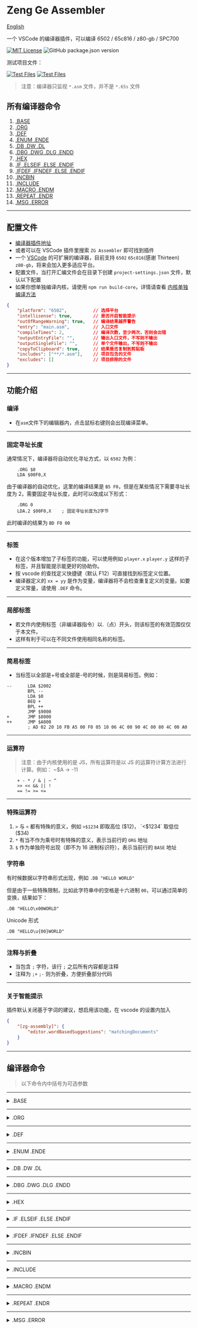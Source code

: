 # Zeng Ge Assembler

[English](./doc/README-en.md)

一个 VSCode 的编译器插件，可以编译 6502 / 65c816 / z80-gb / SPC700

[![MIT License](https://img.shields.io/badge/license-MIT-blue.svg)](LICENSE.md)
![GitHub package.json version](https://img.shields.io/github/package-json/v/zyr2288/zg-assembler)

测试项目文件：

[![Test Files](https://img.shields.io/badge/github-black?logo=github)](https://github.com/zyr2288/zg-assembler-test)
[![Test Files](https://img.shields.io/badge/gitee-red?logo=gitee)](https://gitee.com/zeng_ge/zgassembler-test)


> 注意：编译器只监视 `*.asm` 文件，并不是 `*.65s` 文件

## 所有编译器命令

1. [.BASE](#base)
2. [.ORG](#org)
3. [.DEF](#def)
4. [.ENUM .ENDE](#enum-ende)
5. [.DB .DW .DL](#db-dw-dl)
6. [.DBG .DWG .DLG .ENDD](#dbg-dwg-dlg-endd)
7. [.HEX](#hex)
8. [.IF .ELSEIF .ELSE .ENDIF](#if-elseif-else-endif)
9. [.IFDEF .IFNDEF .ELSE .ENDIF](#ifdef-ifndef-else-endif)
10. [.INCBIN](#incbin)
11. [.INCLUDE](#include)
12. [.MACRO .ENDM](#macro-endm)
13. [.REPEAT .ENDR](#repeat-endr)
14. [.MSG .ERROR](#msg-error)

---

## 配置文件

-   [编译器插件地址](https://marketplace.visualstudio.com/items?itemName=ZENG-GE.zg-assembler)
-   或者可以在 VSCode 插件里搜索 `ZG Assembler` 即可找到插件
-   一个 [VSCode](https://code.visualstudio.com/) 的可扩展的编译器，目前支持 `6502` `65c816`(感谢 Thirteen) `z80-gb`，将来会加入更多适应平台。
-   配置文件，当打开汇编文件会在目录下创建 `project-settings.json` 文件，默认以下配置
-   如果你想单独编译内核，请使用 `npm run build-core`，详情请查看 [内核单独编译方法](doc/内核单独编译方法.md)

```json
{
    "platform": "6502",          // 选择平台
    "intellisense": true,        // 是否开启智能提示
    "outOfRangeWarning": true,   // 编译结果越界警告
    "entry": "main.asm",         // 入口文件
    "compileTimes": 2,           // 编译次数，至少两次，否则会出错
    "outputEntryFile": "",       // 输出入口文件，不写则不输出
    "outputSingleFile": "",      // 单个文件输出，不写则不输出
    "copyToClipboard": true,     // 结果是否复制到剪贴板
    "includes": ["**/*.asm"],    // 项目包含的文件
    "excludes": []               // 项目排除的文件
}
```

---

## 功能介绍

### 编译

-   在`asm`文件下的编辑器内，点击鼠标右键则会出现编译菜单。

---

### 固定寻址长度

通常情况下，编译器将自动优化寻址方式，以 `6502` 为例：

```
    .ORG $0
    LDA $00F0,X
```

由于编译器的自动优化，这里的编译结果是 `B5 F0`，但是在某些情况下需要寻址长度为 2，需要固定寻址长度，此时可以改成以下形式：

```
    .ORG 0
    LDA.2 $00F0,X    ; 固定寻址长度为2字节
```

此时编译的结果为 `BD F0 00`

---

### 标签

-   在这个版本增加了子标签的功能，可以使用例如 `player.x` `player.y` 这样的子标签，并且智能提示能更好的协助你。
-   按 vscode 的查找定义快捷键（默认 F12）可直接找到标签定义位置。
-   编译器定义的 `xx = yy` 是作为变量，编译器将不会检查重复定义的变量。如要定义常量，请使用 `.DEF` 命令。

---

### 局部标签

-   若文件内使用标签（非编译器指令）以.（点）开头，则该标签的有效范围仅仅于本文件。
-   这样有利于可以在不同文件使用相同名称的标签。

---

### 简易标签

-   当标签以全部是+号或全部是-号的时候，则是简易标签。例如：

```
--      LDA $2002
        BPL --
        LDA $0
        BEQ +
        BPL ++
        JMP $9000
+       JMP $8000
++      JMP $A000
        ; AD 02 20 10 FB A5 00 F0 05 10 06 4C 00 90 4C 00 80 4C 00 A0
```

---

### 运算符

> 注意：由于内核使用的是 JS，所有运算符是以 JS 的运算符计算方法进行计算。例如： ~$A -> -11

```
    + - * / & | ~ ^
    >> << && || !
    == != >= <=
```

---

### 特殊运算符

1. `>` 与 `<` 都有特殊的意义，例如 `>$1234` 即取高位 ($12)， `<$1234` 取低位 ($34)
2. `*` 有当不作为乘号时有特殊的意义，表示当前行的 `ORG` 地址
3. `$` 作为单独符号出现（即不为 16 进制标识符），表示当前行的 `BASE` 地址

### 字符串

有时候数据以字符串形式出现，例如 `.DB "HELLO WORLD"`

但是由于一些特殊限制，比如此字符串中的空格是十六进制 `00`，可以通过简单的变换，结果如下：

`.DB "HELLO\x00WORLD"`

Unicode 形式

`.DB "HELLO\u{00}WORLD"`

---

### 注释与折叠

-   当包含 `;` 字符，该行 `;` 之后所有内容都是注释
-   注释为 `;+` `;-` 则为折叠，方便折叠部分代码

---

### 关于智能提示

插件默认关闭基于字词的建议，想启用该功能，在 vscode 的设置内加入

```json
{
    "[zg-assembly]": {
        "editor.wordBasedSuggestions": "matchingDocuments"
    }
}
```

---

## 编译器命令

> 以下命令内中括号为可选参数

---

<details>
<summary>.BASE</summary>

### `.BASE`

```
    .BASE 文件起始位置
```

-   设置生成文件地址，**默认为 `.BASE 0` **，这里不等同与 `.ORG`。
-   例如：若 `.BASE $10` ，则生成的文件编译内容从 `$10` 开始写入，之前的 `$F` 个地址为 `0`。

> 注意
>
> 1. 编译自上而下，一些第一次编译需要赋值的变量如果第一次编译未知则编译不成功。
> 2. 如果使用`.BASE`命令，则在`.ORG`之后，否则编译错误。

</details>

---

<details>
<summary>.ORG</summary>

### `.ORG`

```
    .ORG 编译起始位置
```

-   设置开始编译地址，例如：`.ORG $8000`，则编译将从$8000 开始。
-   也可以使用`.ORG *`，表示从当前地址开始编译。不过要知道当前地址，否则编译器报错。
-   注意：如果使用 `.BASE` 命令，则在 `.ORG` 之后，否则编译错误。

</details>

---

<details>
<summary>.DEF</summary>

### `.DEF`

```
    .DEF 标签, 表达式
```

-   定义一个常量，例如：`.DEF idefined, $12`。

> 注意：`temp = $12` 虽然也能定义，用等号可重复定义。

</details>

---

<details>
<summary>.ENUM .ENDE</summary>

### `.ENUM` `.ENDE`

```
    .ENUM 起始地址
    标签, 字节长度
    ...
    .ENDE
```

-   定义一系列连续的地址，通常用于定义一系列内存地址
-   例如：

```
   .ENUM $300
   music.counter,  1    ; 类似 .DEF music.counter,  $300
   music.addrHigh, 2    ; 类似 .DEF music.addrHigh, $301 (music.counter + 1)
   music.addrLow,  3    ; 类似 .DEF music.addrLow,  $303 (music.addrHigh + 2)
   .ENDE
```

</details>

---

<details>
<summary>.DB .DW .DL</summary>

### `.DB` `.DW` `.DL`

```
    .DB 数据1 [, 数据2, 数据3...]    ;1字节
    .DW 数据1 [, 数据2, 数据3...]    ;2字节
    .DL 数据1 [, 数据2, 数据3...]    ;4字节
```

-   一系列数据。

</details>

---

<details>
<summary>.DBG .DWG .DLG .ENDD</summary>

### `.DBG` `.DWG` `.DLG` `.ENDD`

-   数据组，用于定位数据位置。

```
    .DWG 标签

    .data1, .data2, .data3, .data1

    .ENDD

    LDA 标签:.data1     ;0
    LDA 标签:.data3     ;2
    LDA 标签:.data1:1   ;3
```

</details>

---

<details>
<summary>.HEX</summary>

### `.HEX`

```
    .HEX 16进制字符串
    .HEX 12 34567 89    ;12 34 56 07 89
```

-   一段 16 进制数据，可以用空格隔开。

> 注意：之后只能输入 16 进制数据，否则编译器会报错。

</details>

---

<details>
<summary>.IF .ELSEIF .ELSE .ENDIF</summary>

### `.IF` `.ELSEIF` `.ELSE` `.ENDIF`

-   这里是一套判断条件，根据条件是否成立是否编译相应内容。

> 注意：必须要在使用这些之前知道参数的信息，否则编译报错

```
    .IF a == 5
     .....
    .ELSEIF b >= 5
     .....
    .ELSEIF c != 3
     .....
    .ELSE
     .....
    .ENDIF
```

</details>

---

<details>
<summary>.IFDEF .IFNDEF .ELSE .ENDIF</summary>

### `.IFDEF` `.IFNDEF` `.ELSE` `.ENDIF`

```
    .IFDEF 标签或自定义函数
     .....
    .ELSE
     .....
    .ENDIF
```

-   这里是一套判断条件，根据条件是否成立是否编译相应内容。
-   用法同 `.IF` 的命令类似，后面可以用 `.ELSE` `.ENDIF`
-   这里是判断变量或自定义函数是否存在，`.IFDEF`为判断变量或自定义函数存在，`.IFNDEF`为判断变量或自定义函数不存在。

> 注：必须要在使用这些之前知道参数的信息，否则编译报错

</details>

---

<details>
<summary>.INCBIN</summary>

### `.INCBIN`

```
    .INCBIN 文件相对路径[, 读取文件起始位置, 读取长度]
```

-   可以读取引用文件的二进制内容，后面双引号内请填写本文件的相对路径。

例如:

```
    .INCBIN "文件夹\文件.bin", 0, 100
```

</details>

---

<details>
<summary>.INCLUDE</summary>

### `.INCLUDE`

```
    .INCLUDE 文件相对路径
```

-   可以引用文件，后面双引号内请填写本文件的相对路径。
-   如果引用文件内也有引用文件，请相对于主编译文件路径填写。

例如：

```
    .INCLUDE "文件夹\文件.asm"。
```

</details>

---

<details>
<summary>.MACRO .ENDM</summary>

### `.MACRO` `.ENDM`

```
    .MACRO 自定义函数名称[, 参数1, 参数2...]
     .....
    .ENDM
```

> 注意：用这里的指令可以自定义函数，所要使用的函数要在编译之前定义好，否则编译器会报错。

> 注意：所有自定义函数内的 **标签** 属于 **局部变量**，请勿在函数外部使用。

> 注意：所有自定义函数内定义的 **变量** 均为 **全局变量**。

实例 1：

```
    .MACRO TXY
    TXA
    TAY
    .ENDM

    TXY
```

-   编译之后结果为：`8A A8`

实例 2：

```
    .MACRO test, a, b
    .IF 3 == a
    LDA 3
    .ELSEIF 4 == a
    LDX 4
    .ELSEIF 5 == a && 5 == b
    LDY 5
    .ELSE
    LDA 6
    STA 6
    .ENDIF
    .ENDM

    test 3,3
    test 4,3
    test 5,4
    test 5,5
```

-   编译之后结果为：`A5 03 A6 04 A5 06 85 06 A4 05`

</details>

---

<details>
<summary>.REPEAT .ENDR</summary>

### `.REPEAT` `.ENDR`

```
    .REPEAT 重复次数
     .....
    .ENDR
```

-   可以重复某个指令多次，在 `.REPEAT` 后输入表达式即可。

> 注意：每个 `.REPEAT` 和 `.ENDR` 必须成对出现，可以嵌套。

```
    .REPEAT 2
    NOP
    .REPEAT 3
    ASL
    .ENDR
    .ENDR
```

-   对应编译的结果相当于：`NOP ASL ASL ASL NOP ASL ASL ASL`

</details>

---

<details>
<summary>.MSG .ERROR</summary>

### `.MSG` `.ERROR`

```
    .MSG 输出信息[, 参数1, 参数2...]
    .ERROR 输出信息[, 参数1, 参数2...]
```

-   MSG 为可输出一条信息
-   ERROR 为输出一条信息并停止编译

```
    .ORG $8000

    .DEF test1, 10
    .DEF test2, 11

    .MSG "测试案例 {0}, ${1}, @{0}", test1, test2

    .IF test1 == 10
        .ERROR "这里的 test1: {0}", test1
    .ENDIF
```

-   这里输出的信息是：

> 测试案例 10, $B, @0000 1010
>
> 这里的 test1: 10

</details>
